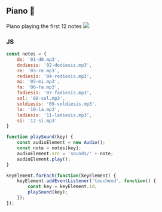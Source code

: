 ## Piano 🎹

Piano playing the first 12 notes
<img src="readme/piano.jpg">

### JS
```javascript
const notes = {
    do: '01-d0.mp3',
    dodiesis: '02-dodiesis.mp3',
    re: '03-re.mp3',
    rediesis: '04-rediesis.mp3',
    mi: '05-mi.mp3',
    fa: '06-fa.mp3',
    fadiesis: '07-fadiesis.mp3',
    sol: '08-sol.mp3',
    soldiesis: '09-soldiesis.mp3',
    la: '10-la.mp3',
    ladiesis: '11-ladiesis.mp3',
    si: '12-si.mp3'
}
```

```javascript
function playSound(key) {
    const audioElement = new Audio();
    const note = notes[key];
    audioElement.src = 'sounds/' + note;
    audioElement.play();
}
```

```javascript
keyElement.forEach(function(keyElement) {
    keyElement.addEventListener('touchend', function() {
        const key = keyElement.id;
        playSound(key);
    });
});
```
